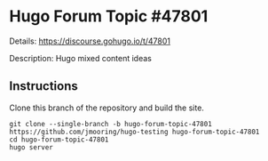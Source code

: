# Hugo Forum Topic #47801

Details: <https://discourse.gohugo.io/t/47801>

Description: Hugo mixed content ideas

## Instructions

Clone this branch of the repository and build the site.

```text
git clone --single-branch -b hugo-forum-topic-47801 https://github.com/jmooring/hugo-testing hugo-forum-topic-47801
cd hugo-forum-topic-47801
hugo server
```
